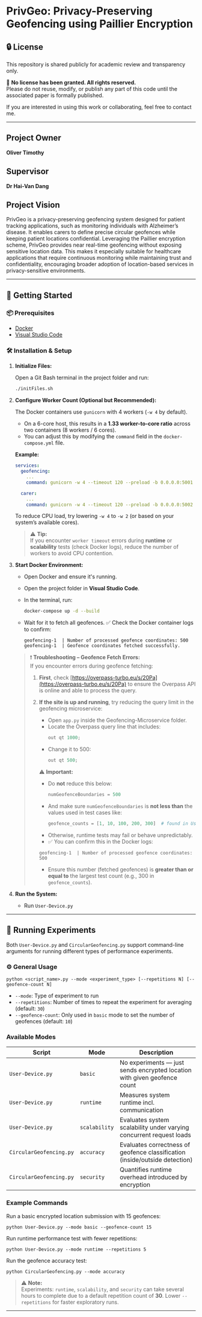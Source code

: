 # PrivGeo: Privacy-Preserving Geofencing using Paillier Encryption

## 🔒 License

This repository is shared publicly for academic review and transparency only.

🚫 **No license has been granted. All rights reserved.**  
Please do not reuse, modify, or publish any part of this code until the associated paper is formally published.

If you are interested in using this work or collaborating, feel free to contact me.

---

## Project Owner
**Oliver Timothy**

## Supervisor
**Dr Hai-Van Dang**

## Project Vision

PrivGeo is a privacy-preserving geofencing system designed for patient tracking applications, such as monitoring individuals with Alzheimer’s disease. It enables carers to define precise circular geofences while keeping patient locations confidential. Leveraging the Paillier encryption scheme, PrivGeo provides near real-time geofencing without exposing sensitive location data. This makes it especially suitable for healthcare applications that require continuous monitoring while maintaining trust and confidentiality, encouraging broader adoption of location-based services in privacy-sensitive environments.

---

## 🚀 Getting Started

### 📦 Prerequisites

- [Docker](https://www.docker.com/)
- [Visual Studio Code](https://code.visualstudio.com/)

### 🛠️ Installation & Setup

1. **Initialize Files:**

   Open a Git Bash terminal in the project folder and run:
   ```bash
   ./initFiles.sh
   ```
2. **Configure Worker Count (Optional but Recommended):**

   The Docker containers use `gunicorn` with 4 workers (`-w 4` by default).

   - On a 6-core host, this results in a **1.33 worker-to-core ratio** across two containers (8 workers / 6 cores).
   - You can adjust this by modifying the `command` field in the `docker-compose.yml` file.

   **Example:**
   ```yaml
   services:
     geofencing:
       ...
       command: gunicorn -w 4 --timeout 120 --preload -b 0.0.0.0:5001 app:app

     carer:
       ...
       command: gunicorn -w 4 --timeout 120 --preload -b 0.0.0.0:5002 app:app
   ```

   To reduce CPU load, try lowering `-w 4` to `-w 2` (or based on your system’s available cores).

   > ⚠️ **Tip:**  
   > If you encounter `worker timeout` errors during **runtime** or **scalability** tests (check Docker logs), reduce the number of workers to avoid CPU contention.

3. **Start Docker Environment:**

   - Open Docker and ensure it's running.
   - Open the project folder in **Visual Studio Code**.
   - In the terminal, run:
     ```bash
     docker-compose up -d --build
     ```

   - Wait for it to fetch all geofences. ✅ Check the Docker container logs to confirm:
     ```text
     geofencing-1  | Number of processed geofence coordinates: 500
     geofencing-1  | Geofence coordinates fetched successfully.
     ```
    > ❗ **Troubleshooting – Geofence Fetch Errors:**  
    > If you encounter errors during geofence fetching:
    >
    > 1. **First**, check [https://overpass-turbo.eu/s/20Pa](https://overpass-turbo.eu/s/20Pa) to ensure the Overpass API is online and able to process the query.
    >
    > 2. **If the site is up and running**, try reducing the query limit in the geofencing microservice:
    >
    >    - Open `app.py` inside the Geofencing-Microservice folder.
    >    - Locate the Overpass query line that includes:
    >      ```python
    >      out qt 1000;
    >      ```
    >    - Change it to 500:
    >      ```python
    >      out qt 500;
    >      ```
    >
    >    ⚠️ **Important:**  
    >    - Do **not** reduce this below:
    >      ```python
    >      numGeofenceBoundaries = 500
    >      ```
    >    - And make sure `numGeofenceBoundaries` is **not less than** the values used in test cases like:
    >      ```python
    >      geofence_counts = [1, 10, 100, 200, 300]  # found in User-Device.py
    >      ```
    >    - Otherwise, runtime tests may fail or behave unpredictably.
    >    - ✅ You can confirm this in the Docker logs:
    >    ```text
    >    geofencing-1  | Number of processed geofence coordinates: 500
    >    ```
    >    - Ensure this number (fetched geofences) is **greater than or equal to** the largest test count (e.g., 300 in `geofence_counts`).


4. **Run the System:**

   - Run `User-Device.py`

---

## 🧪 Running Experiments

Both `User-Device.py` and `CircularGeofencing.py` support command-line arguments for running different types of performance experiments.

### ⚙️ General Usage

```
python <script_name>.py --mode <experiment_type> [--repetitions N] [--geofence-count N]
```

- `--mode`: Type of experiment to run
- `--repetitions`: Number of times to repeat the experiment for averaging (default: `30`)
- `--geofence-count`: Only used in `basic` mode to set the number of geofences (default: `10`)

### Available Modes

| Script                  | Mode         | Description                                                                 |
|-------------------------|--------------|-----------------------------------------------------------------------------|
| `User-Device.py`        | `basic`      | No experiments — just sends encrypted location with given geofence count   |
| `User-Device.py`        | `runtime`    | Measures system runtime incl. communication   |
| `User-Device.py`        | `scalability`| Evaluates system scalability under varying concurrent request loads        |
| `CircularGeofencing.py` | `accuracy`   | Evaluates correctness of geofence classification (inside/outside detection)|
| `CircularGeofencing.py` | `security`   | Quantifies runtime overhead introduced by encryption                       |


### Example Commands

Run a basic encrypted location submission with 15 geofences:
```
python User-Device.py --mode basic --geofence-count 15
```

Run runtime performance test with fewer repetitions:
```
python User-Device.py --mode runtime --repetitions 5
```

Run the geofence accuracy test:
```
python CircularGeofencing.py --mode accuracy
```

> ⚠️ **Note:**  
> Experiments: `runtime`, `scalability`, and `security` can take several hours to complete due to a default repetition count of **30**. Lower `--repetitions` for faster exploratory runs.

---
